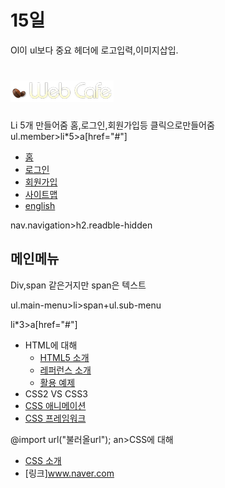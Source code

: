# 15일

Ol이 ul보다 중요
헤더에 로고입력,이미지삽입.
<h1 class="logo">
<a href="#"><img src="images/logo.png" alt="web cafe"></a>
</h1>

Li 5개  만들어줌 홈,로그인,회원가입등 클릭으로만들어줌
ul.member>li*5>a[href="#"]

<ul class="member">
<li><a href="#">홈</a></li>
<li><a href="#">로그인</a></li>
<li><a href="#">회원가입</a></li>
<li><a href="#">사이트맵</a></li>
<li><a href="#">english</a></li>
</ul>

nav.navigation>h2.readble-hidden

<nav class="navigation">
<h2 class="readble-hidden">메인메뉴</h2>
</nav>

Div,span 같은거지만 span은 텍스트

ul.main-menu>li>span+ul.sub-menu

li*3>a[href="#"]

<ul class="main-menu">
<li>
<span>HTML에 대해</span>
<ul class="sub-menu about-html">
<li><a href="#">HTML5 소개</a></li>
<li><a href="#">레퍼런스 소개</a></li>
<li><a href="#">활용 예제</a></li>
</ul>
</li>

<li>
<spref="#">CSS2 VS CSS3</a></li>
<li><a href="#">CSS 애니메이션</a></li>
<li><a href="#">CSS 프레임워크</a></li>
</ul>
</li>

@import url("불러올url");
an>CSS에 대해</span>
<ul class="sub-menu about-html">
<li><a href="#">CSS 소개</a></li>
<li><a h

[링크]www.naver.com





